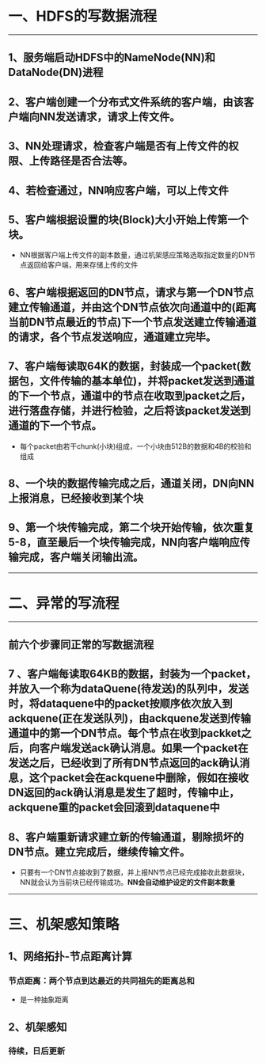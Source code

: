 # 一、HDFS的写数据流程

---

## 1、服务端启动HDFS中的NameNode(NN)和DataNode(DN)进程
## 2、客户端创建一个分布式文件系统的客户端，由该客户端向NN发送请求，请求上传文件。
## 3、NN处理请求，检查客户端是否有上传文件的权限、上传路径是否合法等。
## 4、若检查通过，NN响应客户端，可以上传文件
## 5、客户端根据设置的块(Block)大小开始上传第一个块。
* NN根据客户端上传文件的副本数量，通过机架感应策略选取指定数量的DN节点返回给客户端，用来存储上传的文件
## 6、客户端根据返回的DN节点，请求与第一个DN节点建立传输通道，并由这个DN节点依次向通道中的(距离当前DN节点最近的节点)下一个节点发送建立传输通道的请求，各个节点发送响应，通道建立完毕。
## 7、客户端每读取64K的数据，封装成一个packet(数据包，文件传输的基本单位)，并将packet发送到通道的下一个节点，通道中的节点在收取到packet之后，进行落盘存储，并进行检验，之后将该packet发送到通道的下一个节点。
* 每个packet由若干chunk(小块)组成，一个小块由512B的数据和4B的校验和组成
## 8、一个块的数据传输完成之后，通道关闭，DN向NN上报消息，已经接收到某个块
## 9、第一个块传输完成，第二个块开始传输，依次重复5-8，直至最后一个块传输完成，NN向客户端响应传输完成，客户端关闭输出流。

---

# 二、异常的写流程
---
## 前六个步骤同正常的写数据流程
## 7 、客户端每读取64KB的数据，封装为一个packet，并放入一个称为dataQuene(待发送)的队列中，发送时，将dataquene中的packet按顺序依次放入到ackquene(正在发送队列)，由ackquene发送到传输通道中的第一个DN节点。每个节点在收到packket之后，向客户端发送ack确认消息。**如果一个packet在发送之后，已经收到了所有DN节点返回的ack确认消息，这个packet会在ackquene中删除，假如在接收DN返回的ack确认消息是发生了超时，传输中止，ackquene重的packet会回滚到dataquene中**
## 8、客户端重新请求建立新的传输通道，剔除损坏的DN节点。建立完成后，继续传输文件。
* 只要有一个DN节点接收到了数据，并上报NN节点已经完成接收此数据块，NN就会认为当前块已经传输成功。**NN会自动维护设定的文件副本数量**
---
# 三、机架感知策略
## 1、网络拓扑-节点距离计算
### 节点距离：两个节点到达最近的共同祖先的距离总和
* 是一种抽象距离
## 2、机架感知
### 待续，日后更新